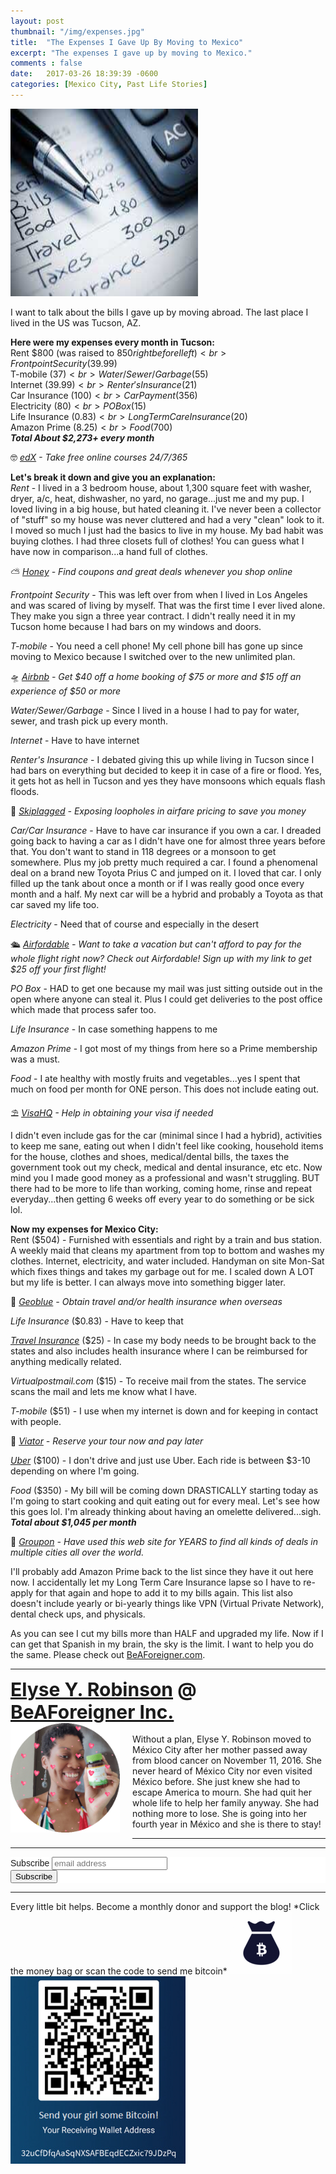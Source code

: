 ```yaml
---
layout: post
thumbnail: "/img/expenses.jpg"
title:  "The Expenses I Gave Up By Moving to Mexico"
excerpt: "The expenses I gave up by moving to Mexico."
comments : false
date:   2017-03-26 18:39:39 -0600
categories: [Mexico City, Past Life Stories]
---
```


<img src="/img/expenses.jpg" width="300" height="300" alt="Expenses">

I want to talk about the bills I gave up by moving abroad. The last place I lived in the US was Tucson, AZ.

<strong>Here were my expenses every month in Tucson:</strong><br>
Rent $800 (was raised to $850 right before I left)<br>
Frontpoint Security ($39.99)<br>
T-mobile ($37)<br>
Water/Sewer/Garbage ($55)<br>
Internet ($39.99)<br>
Renter's Insurance ($21)<br>
Car Insurance ($100)<br>
Car Payment ($356)<br>
Electricity ($80)<br>
PO Box ($15)<br>
Life Insurance ($0.83)<br>
Long Term Care Insurance ($20)<br>
Amazon Prime ($8.25)<br>
Food ($700)<br>
<strong><em>Total About $2,273+ every month</em></strong>

🤓 <i><a href="https://www.awin1.com/awclick.php?gid=295463&mid=6798&awinaffid=323811&linkid=599979&clickref=" target="_blank">edX</a> - Take free online courses 24/7/365</i>

<strong>Let's break it down and give you an explanation:</strong><br>
<em>Rent</em> - I lived in a 3 bedroom house, about 1,300 square feet with washer, dryer, a/c, heat, dishwasher, no yard, no garage...just me and my pup. I loved living in a big house, but hated cleaning it. I've never been a collector of "stuff" so my house was never cluttered and had a very "clean" look to it. I moved so much I just had the basics to live in my house. My bad habit was buying clothes. I had three closets full of clothes! You can guess what I have now in comparison...a hand full of clothes.<br>

⛅ <i><a href="https://joinhoney.com/ref/759tu9o" target="_blank">Honey</a> - Find coupons and great deals whenever you shop online</i>

<em>Frontpoint Security</em> - This was left over from when I lived in Los Angeles and was scared of living by myself. That was the first time I ever lived alone. They make you sign a three year contract. I didn't really need it in my Tucson home because I had bars on my windows and doors.

<em>T-mobile</em> - You need a cell phone! My cell phone bill has gone up since moving to Mexico because I switched over to the new unlimited plan.

🛸 <i><a href="https://www.airbnb.com/c/elyser93?currency=USD" target="_blank">Airbnb</a> - Get $40 off a home booking of $75 or more and $15 off an experience of $50 or more</i>

<em>Water/Sewer/Garbage</em> - Since I lived in a house I had to pay for water, sewer, and trash pick up every month.

<em>Internet</em> - Have to have internet

<em>Renter's Insurance</em> - I debated giving this up while living in Tucson since I had bars on everything but decided to keep it in case of a fire or flood. Yes, it gets hot as hell in Tucson and yes they have monsoons which equals flash floods.

🎠 <i><a href="https://skiplagged.com/r/elyser" target="_blank">Skiplagged</a> - Exposing loopholes in airfare pricing to save you money</i>

<em>Car/Car Insurance</em> - Have to have car insurance if you own a car. I dreaded going back to having a car as I didn't have one for almost three years before that. You don't want to stand in 118 degrees or a monsoon to get somewhere. Plus my job pretty much required a car. I found a phenomenal deal on a brand new Toyota Prius C and jumped on it. I loved that car. I only filled up the tank about once a month or if I was really good once every month and a half. My next car will be a hybrid and probably a Toyota as that car saved my life too.

<em>Electricity</em> - Need that of course and especially in the desert

🛳️ <i><a href="https://www.airfordable.com/referred?referrer=5a68bfc9535a390036c934f7" target="_blank">Airfordable</a> - Want to take a vacation but can't afford to pay for the whole flight right now? Check out Airfordable! Sign up with my link to get $25 off your first flight!</i>

<em>PO Box</em> - HAD to get one because my mail was just sitting outside out in the open where anyone can steal it. Plus I could get deliveries to the post office which made that process safer too.

<em>Life Insurance</em> - In case something happens to me

<em>Amazon Prime</em> - I got most of my things from here so a Prime membership was a must.

<em>Food</em> - I ate healthy with mostly fruits and vegetables...yes I spent that much on food per month for ONE person. This does not include eating out.

⛱️ <i><a href="https://www.visahq.com/?a_aid=vaff9616" target="_blank">VisaHQ</a> - Help in obtaining your visa if needed</i>

I didn't even include gas for the car (minimal since I had a hybrid), activities to keep me sane, eating out when I didn't feel like cooking, household items for the house, clothes and shoes, medical/dental bills, the taxes the government took out my check, medical and dental insurance, etc etc. Now mind you I made good money as a professional and wasn't struggling. BUT there had to be more to life than working, coming home, rinse and repeat everyday...then getting 6 weeks off every year to do something or be sick lol.

<strong>Now my expenses for Mexico City:</strong><br>
Rent ($504) - Furnished with essentials and right by a train and bus station. A weekly maid that cleans my apartment from top to bottom and washes my clothes. Internet, electricity, and water included. Handyman on site Mon-Sat which fixes things and takes my garbage out for me. I scaled down A LOT but my life is better. I can always move into something bigger later.

🎫 <i><a href="https://www.geobluetravelinsurance.com/index.cfm?link_id=164252&header=y&footer=y&personalized=n" target="_blank">Geoblue</a> - Obtain travel and/or health insurance when overseas</i>

<em>Life Insurance</em> ($0.83) - Have to keep that

<em><a href="https://www.sevencorners.com/?a=7EA9D670-6805-4F0F-AB1C-804BD2C35B7D&z=HGP2SEQ" target="_blank">Travel Insurance</a></em> ($25) - In case my body needs to be brought back to the states and also includes health insurance where I can be reimbursed for anything medically related.

<em>Virtualpostmail.com</em> ($15) - To receive mail from the states. The service scans the mail and lets me know what I have.

<em>T-mobile</em> ($51) - I use when my internet is down and for keeping in contact with people.

🛴 <i><a href="https://www.awin1.com/awclick.php?gid=384325&mid=11018&awinaffid=323811&linkid=2593003&clickref=" target="_blank">Viator</a> - Reserve your tour now and pay later</i>

<em><a href="https://www.uber.com/invite/elyser416ui" target="_blank">Uber</a></em> ($100) - I don't drive and just use Uber. Each ride is between $3-10 depending on where I'm going.

<em>Food</em> ($350) - My bill will be coming down DRASTICALLY starting today as I'm going to start cooking and quit eating out for every meal. Let's see how this goes lol. I'm already thinking about having an omelette delivered...sigh.<br>
<strong><em>Total about $1,045 per month</em></strong>

🗿 <i><a href="https://www.groupon.com/visitor_referral/h/ee4bce1e-84de-4387-a735-d59d04539960" target="_blank">Groupon</a> - Have used this web site for YEARS to find all kinds of deals in multiple cities all over the world.</i>

I'll probably add Amazon Prime back to the list since they have it out here now. I accidentally let my Long Term Care Insurance lapse so I have to re-apply for that again and hope to add it to my bills again. This list also doesn't include yearly or bi-yearly things like VPN (Virtual Private Network), dental check ups, and physicals.

As you can see I cut my bills more than HALF and upgraded my life. Now if I can get that Spanish in my brain, the sky is the limit. I want to help you do the same. Please check out <a href="http://www.beaforeigner.com" target="_blank">BeAForeigner.com</a>.

<hr>

<div style="font-size: 30px; font-weight: bold;"><a href="https://elyserobinson.com" target="_blank">Elyse Y. Robinson</a> @ <a href="https://www.beaforeigner.com" target="_blank">BeAForeigner Inc.</a></div>
<div style="float: left; padding: 0 20px 20px 0;"><img src="/img/me86.gif" width="175" height="175" alt="Elyse Y. Robinson"></div>
<br>
Without a plan, Elyse Y. Robinson moved to México City after her mother passed away from blood cancer on November 11, 2016. She never heard of México City nor even visited México before. She just knew she had to escape America to mourn. She had quit her whole life to help her family anyway. She had nothing more to lose. She is going into her fourth year in México and she is there to stay!

<hr>

<div class="sharethis-inline-share-buttons"></div>

<hr>

<!-- Begin Mailchimp Signup Form -->
<link href="//cdn-images.mailchimp.com/embedcode/horizontal-slim-10_7.css" rel="stylesheet" type="text/css">
<style type="text/css">
	#mc_embed_signup{background:#fff; clear:left; font:14px Helvetica,Arial,sans-serif; width:100%;}
	/* Add your own Mailchimp form style overrides in your site stylesheet or in this style block.
	   We recommend moving this block and the preceding CSS link to the HEAD of your HTML file. */
</style>
<div id="mc_embed_signup">
<form action="https://elyserobinson.us14.list-manage.com/subscribe/post?u=d8681ae8829338461cc453b4a&amp;id=f1fd37520f" method="post" id="mc-embedded-subscribe-form" name="mc-embedded-subscribe-form" class="validate" target="_blank" novalidate>
    <div id="mc_embed_signup_scroll">
	<label for="mce-EMAIL">Subscribe</label>
	<input type="email" value="" name="EMAIL" class="email" id="mce-EMAIL" placeholder="email address" required>
    <!-- real people should not fill this in and expect good things - do not remove this or risk form bot signups-->
    <div style="position: absolute; left: -5000px;" aria-hidden="true"><input type="text" name="b_d8681ae8829338461cc453b4a_f1fd37520f" tabindex="-1" value=""></div>
    <div class="clear"><input type="submit" value="Subscribe" name="subscribe" id="mc-embedded-subscribe" class="button"></div>
    </div>
</form>
</div>

<!--End mc_embed_signup-->

<hr>

<div class="text-align: center">
Every little bit helps. Become a monthly donor and support the blog! *Click the money bag or scan the code to send me bitcoin*
<a href="https://liberapay.com/elyserobinson" target="_blank"><img src="/img/419_money_bag_BTC_solid.gif" width="100" height="100" alt="Love Elyse? Send some money!"></a>

<picture>
  <source srcset="/img/bitcoin.webp" type="image/webp">
  <source srcset="/img/bitcoin.jpeg" type="image/jpeg">
  <img src="/img/bitcoin.jpeg" width="280" height="300" alt="Love Elyse? Send some bitcoin!">
</picture>
</div>
